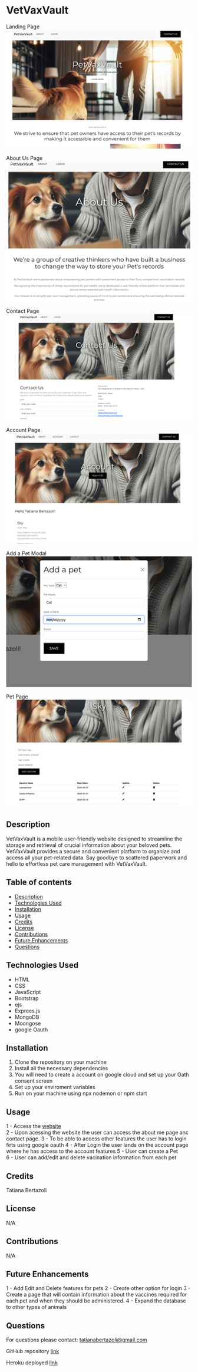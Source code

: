 # VetVaxVault

Landing Page
<img src="public/images/readme1.png">

About Us Page
<img src="public/images/readme2.png">

Contact Page
<img src="public/images/readme3.png">

Account Page
<img src="public/images/readme4.png">

Add a Pet Modal
<img src="public/images/readme5.png">

Pet Page
<img src="public/images/readme7.png">

## Description

VetVaxVault is a mobile user-friendly website designed to streamline the storage and retrieval of crucial information about your beloved pets. VetVaxVault provides a secure and convenient platform to organize and access all your pet-related data. Say goodbye to scattered paperwork and hello to effortless pet care management with VetVaxVault.

## Table of contents

- [Description](#description)
- [Technologies Used](#technologies-used)
- [Installation](#installation)
- [Usage](#usage)
- [Credits](#credits)
- [License](#license)
- [Contributions](#contributions)
- [Future Enhancements](#future-enhancements)
- [Questions](#questions)

## Technologies Used

- HTML
- CSS
- JavaScript
- Bootstrap
- ejs
- Exprees.js
- MongoDB
- Moongose
- google Oauth

## Installation

1. Clone the repository on your machine
2. Install all the necessary dependencies
3. You will need to create a account on google cloud and set up your Oath consent screen
4. Set up your enviroment variables
5. Run on your machine using npx nodemon or npm start

## Usage

1 - Access the [website](https://vet-records-64d6176bd1f1.herokuapp.com/)  
2 - Upon acessing the website the user can access the about me page anc contact page.
3 - To be able to access other features the user has to login firts using google oauth
4 - After Login the user lands on the account page where he has access to the account features
5 - User can create a Pet  
6 - User can add/edit and delete vacination information from each pet

## Credits

Tatiana Bertazoli

## License

N/A

## Contributions

N/A

## Future Enhancements

1 - Add Edit and Delete features for pets
2 - Create other option for login
3 - Create a page that will contain information about the vaccines required for each pet and when they should be administered.
4 - Expand the database to other types of animals

## Questions

For questions please contact: tatianabertazoli@gmail.com

GitHub repository [link](https://github.com/TBertazoli/vet-records)

Heroku deployed [link](https://vet-records-64d6176bd1f1.herokuapp.com/)
